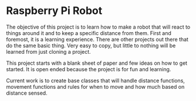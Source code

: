 # Raspberry Pi Robot
The objective of this project is to learn how to make a robot that will react to things around it and to keep a specific distance from them.  First and foremost, it is a learning experience.  There are other projects out there that do the same basic thing.  Very easy to copy, but little to nothing will be learned from just cloning a project.

This project starts with a blank sheet of paper and few ideas on how to get started.  It is open ended because the project is for fun and learning.

Current work is to create base classes that will handle distance functions, movement functions and rules for when to move and how much based on distance sensed.
